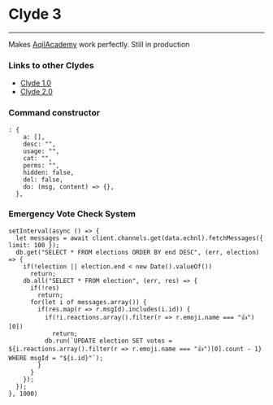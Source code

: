 # Clyde 3
-----------------------------------------------------------
Makes [AqilAcademy][aa] work perfectly. Still in production

### Links to other Clydes
- [Clyde 1.0][c]
- [Clyde 2.0][c2]

### Command constructor
```
: {
    a: [],
    desc: "",
    usage: "",
    cat: "",
    perms: "",
    hidden: false,
    del: false,
    do: (msg, content) => {},
  },
```

### Emergency Vote Check System
```
setInterval(async () => {
  let messages = await client.channels.get(data.echnl).fetchMessages({ limit: 100 });
  db.get("SELECT * FROM elections ORDER BY end DESC", (err, election) => {
    if(!election || election.end < new Date().valueOf())
      return;
    db.all("SELECT * FROM election", (err, res) => {
      if(!res)
        return;
      for(let i of messages.array()) {
        if(res.map(r => r.msgId).includes(i.id)) {
          if(!i.reactions.array().filter(r => r.emoji.name === "👍")[0])
            return;
          db.run(`UPDATE election SET votes = ${i.reactions.array().filter(r => r.emoji.name === "👍")[0].count - 1} WHERE msgId = "${i.id}"`);
        }
      }
    });
  });
}, 1000)
```

[c]: https://github.com/ShadowKA/AqilAcademy-bot "Clyde Repository"
[c2]: https://glitch.com/edit/#!/clyde-backup "Clyde 2.0"
[aa]: https://discord.gg/285cj7j "AqilAcademy"